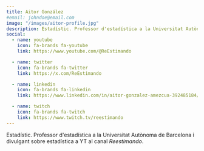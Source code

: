 ```yaml
---
title: Aitor González
#email: johndoe@email.com
image: "/images/aitor-profile.jpg"
description: Estadístic. Professor d'estadística a la Universitat Autònoma de Barcelona i divulgant sobre estadística a YouTube al canal Reestimando.
social:
  - name: youtube
    icon: fa-brands fa-youtube
    link: https://www.youtube.com/@ReEstimando

  - name: twitter
    icon: fa-brands fa-twitter
    link: https://x.com/ReEstimando

  - name: linkedin
    icon: fa-brands fa-linkedin
    link: https://www.linkedin.com/in/aitor-gonzalez-amezcua-392485184/

  - name: twitch
    icon: fa-brands fa-twitch
    link: https://www.twitch.tv/reestimando
---
```


Estadístic. Professor d'estadística a la Universitat Autònoma de Barcelona i divulgant sobre estadística a YT al canal *Reestimando*.
